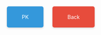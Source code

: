 <style>
  .button {
    padding: 20px 40px; /* Increased padding */
    color: #fff;
    text-decoration: none;
    border-radius: 5px;
    transition: background-color 0.3s ease, transform 0.3s ease, box-shadow 0.3s ease; /* Added transition for box-shadow */
    box-shadow: 0 2px 5px rgba(0, 0, 0, 0.15); /* Added box-shadow for depth */
  }

  .button:hover {
    transform: scale(1.05); /* Reduced scale for a more subtle hover effect */
    box-shadow: 0 2px 10px rgba(0, 0, 0, 0.25); /* Increased box-shadow on hover for a "lifted" effect */
  }

  .button-pk {
    background-color: #3498db;
  }

  .button-pk:hover {
    background-color: #2980b9;
  }

  .button-back {
    background-color: #e74c3c;
  }

  .button-back:hover {
    background-color: #c0392b;
  }

  .button-container {
    display: inline-block;
    margin-right: 20px; /* Increased margin for more space between buttons */
  }
</style>

<span class="button-container">
  <a href="./PK/" class="button button-pk">PK</a>
</span>

<span class="button-container">
  <a href="../" class="button button-back">Back</a>
</span>